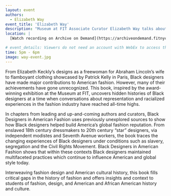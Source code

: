 ```yaml
---
layout: event
authors:
  - Elizabeth Way
event_title: 'Elizabeth Way'
description: "Museum at FIT Associate Curator Elizabeth Way talks about her book, Black Designers in American Fashion"
location: |
  [Watch recording on Archive on Demand](https://archiveondemand.fitnyc.edu/item/26323)

# event_details: Viewers do not need an account with WebEx to access this event. After clicking the link, the event can be viewed either through your web browser or by downloading the WebEx desktop application. If this is your first time using WebEx, please plan on joining the event several minutes before the starting time to troubleshoot any issues.
time: 5pm - 6pm
image: way-event.jpg
---
```

From Elizabeth Keckly’s designs as a freewoman for Abraham Lincoln’s wife to flamboyant clothing showcased by Patrick Kelly in Paris, Black designers have made major contributions to American fashion. However, many of their achievements have gone unrecognized. This book, inspired by the award-winning exhibition at the Museum at FIT, uncovers hidden histories of Black designers at a time when conversations about representation and racialized experiences in the fashion industry have reached all-time highs.

In chapters from leading and up-and-coming authors and curators, Black Designers in American Fashion uses previously unexplored sources to show how Black designers helped build America’s global fashion reputation. From enslaved 18th century dressmakers to 20th century “star” designers, via independent modistes and Seventh Avenue workers, the book traces the changing experiences of Black designers under conditions such as slavery, segregation and the Civil Rights Movement. Black Designers in American Fashion shows that within these contexts Black designers maintained multifaceted practices which continue to influence American and global style today.

Interweaving fashion design and American cultural history, this book fills critical gaps in the history of fashion and offers insights and context to students of fashion, design, and American and African American history and culture.
